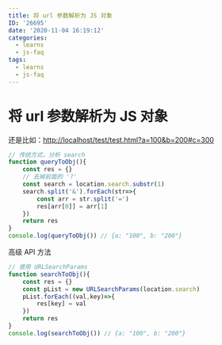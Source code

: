 ```yaml
---
title: 将 url 参数解析为 JS 对象
ID: '26695'
date: '2020-11-04 16:19:12'
categories:
  - learns
  - js-faq
tags:
  - learns
  - js-faq
---
```


# 将 url 参数解析为 JS 对象

还是比如：[http://localhost/test/test.html?a=100&b=200#c=300](http://localhost/test/test.html?a=100&b=200#c=300)

``` js 
// 传统方式，分析 search
function queryToObj(){
    const res = {}
    // 去掉前面的 '?'
    const search = location.search.substr(1)
    search.split('&').forEach(str=>{
        const arr = str.split('=')
        res[arr[0]] = arr[1]
    })
    return res
}
console.log(queryToObj()) // {a: "100", b: "200"}
```

高级 API 方法

``` js 
// 使用 URLSearchParams
function searchToObj(){
    const res = {}
    const pList = new URLSearchParams(location.search)
    pList.forEach((val,key)=>{
        res[key] = val
    })
    return res
}
console.log(searchToObj()) // {a: "100", b: "200"}
```
 
 
 
